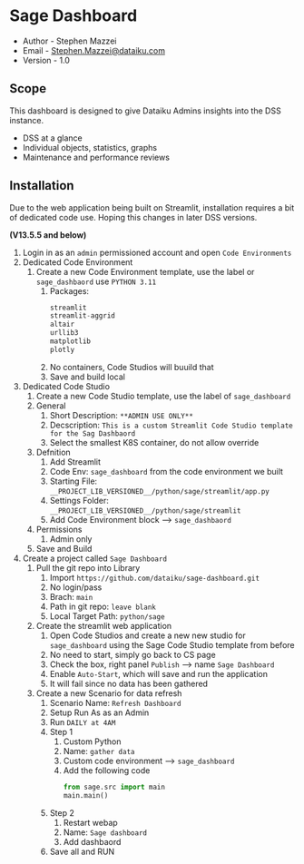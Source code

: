 # Sage Dashboard

* Author - Stephen Mazzei
* Email - Stephen.Mazzei@dataiku.com
* Version - 1.0

## Scope

This dashboard is designed to give Dataiku Admins insights into the DSS instance.

* DSS at a glance
* Individual objects, statistics, graphs
* Maintenance and performance reviews

## Installation

Due to the web application being built on Streamlit, installation requires a bit of dedicated code use. Hoping this changes in later DSS versions.

**(V13.5.5 and below)**

1. Login in as an `admin` permissioned account and open `Code Environments`
1. Dedicated Code Environment
    1. Create a new Code Environment template, use the label or `sage_dashbaord` use `PYTHON 3.11`
        1. Packages:
            ```python
            streamlit
            streamlit-aggrid
            altair
            urllib3
            matplotlib
            plotly
            ```
        1. No containers, Code Studios will buuild that
        1. Save and build local
1. Dedicated Code Studio 
    1. Create a new Code Studio template, use the label of `sage_dashboard`
    1. General
        1. Short Description: `**ADMIN USE ONLY**`
        1. Decscription: `This is a custom Streamlit Code Studio template for the Sag Dashbaord`
        1. Select the smallest K8S container, do not allow override
    1. Defnition
        1. Add Streamlit
        1. Code Env: `sage_dashboard` from the code environment we built
        1. Starting File: `__PROJECT_LIB_VERSIONED__/python/sage/streamlit/app.py`
        1. Settings Folder: `__PROJECT_LIB_VERSIONED__/python/sage/streamlit`
        1. Add Code Environment block --> `sage_dashbaord`
    1. Permissions
        1. Admin only
    1. Save and Build
1. Create a project called `Sage Dashboard`
    1. Pull the git repo into Library
        1. Import `https://github.com/dataiku/sage-dashboard.git`
        1. No login/pass
        1. Brach: `main`
        1. Path in git repo: `leave blank`
        1. Local Target Path: `python/sage`
    1. Create the streamlit web application
        1. Open Code Studios and create a new new studio for `sage_dashboard` using the Sage Code Studio template from before
        1. No need to start, simply go back to CS page
        1. Check the box, right panel `Publish` --> name `Sage Dashboard`
        1. Enable `Auto-Start`, which will save and run the application
        1. It will fail since no data has been gathered
    1. Create a new Scenario for data refresh
        1. Scenario Name: `Refresh Dashboard`
        1. Setup Run As as an Admin
        1. Run `DAILY at 4AM`
        1. Step 1
            1. Custom Python
            1. Name: `gather data`
            1. Custom code environment --> `sage_dashboard`
            1. Add the following code
                ```python
                from sage.src import main
                main.main()
                ```
        1. Step 2
            1. Restart webap
            1. Name: `Sage dashboard`
            1. Add dashbaord
        1. Save all and RUN
